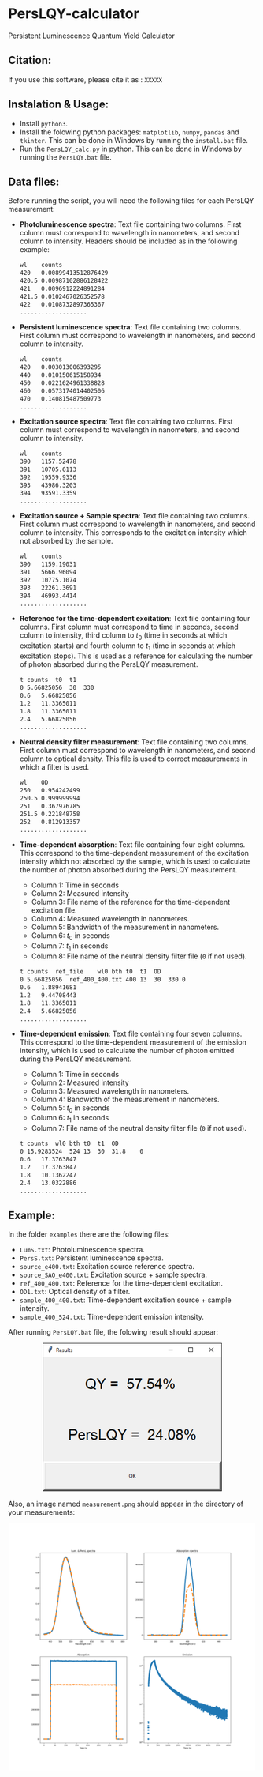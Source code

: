 # PersLQY-calculator
Persistent Luminescence Quantum Yield Calculator

## **Citation**:
If you use this software, please cite it as : ```XXXXX```

## **Instalation & Usage**:
- Install ```python3```.
- Install the folowing python packages: ```matplotlib```, ```numpy```, ```pandas``` and ```tkinter```. This can be done in Windows by running the ```install.bat``` file.
- Run the ```PersLQY_calc.py``` in python. This can be done in Windows by running the ```PersLQY.bat``` file.

## **Data files**:
Before running the script, you will need the following files for each PersLQY measurement:

- **Photoluminescence spectra**: Text file containing two columns. First column must correspond to wavelength in nanometers, and second column to intensity. Headers should be included as in the following example:
  ```
  wl	counts
  420	0.00899413512876429
  420.5	0.00987102886128422
  421	0.0096912224891284
  421.5	0.0102467026352578
  422	0.0108732897365367
  ...................
  ```
- **Persistent luminescence spectra**: Text file containing two columns. First column must correspond to wavelength in nanometers, and second column to intensity.
  ```
  wl	counts
  420	0.003013006393295
  440	0.010150615158934
  450	0.0221624961338828
  460	0.0573174014402506
  470	0.140815487509773
  ...................
  ```
- **Excitation source spectra**: Text file containing two columns. First column must correspond to wavelength in nanometers, and second column to intensity.
  ```
  wl	counts
  390	1157.52478
  391	10705.6113
  392	19559.9336
  393	43986.3203
  394	93591.3359
  ...................
  ```
- **Excitation source + Sample spectra**: Text file containing two columns. First column must correspond to wavelength in nanometers, and second column to intensity. This corresponds to the excitation intensity which not absorbed by the sample.
  ```
  wl	counts
  390	1159.19031
  391	5666.96094
  392	10775.1074
  393	22261.3691
  394	46993.4414
  ...................
  ```

- **Reference for the time-dependent excitation**: Text file containing four columns. First column must correspond to time in seconds, second column to intensity, third column to $t_0$ (time in seconds at which excitation starts) and fourth column to $t_1$ (time in seconds at which excitation stops). This is used as a reference for calculating the number of photon absorbed during the PersLQY measurement.
  ```
  t	counts  t0  t1
  0	5.66825056	30	330
  0.6	5.66825056
  1.2	11.3365011
  1.8	11.3365011
  2.4	5.66825056
  ...................
  ```

- **Neutral density filter measurement**: Text file containing two columns. First column must correspond to wavelength in nanometers, and second column to optical density. This file is used to correct measurements in which a filter is used.
  ```
  wl	OD
  250	0.954242499
  250.5	0.999999994
  251	0.367976785
  251.5	0.221848758
  252	0.812913357
  ...................
  ```

- **Time-dependent absorption**: Text file containing four eight columns. This correspond to the time-dependent measurement of the excitation intensity which not absorbed by the sample, which is used to calculate the number of photon absorbed during the PersLQY measurement.
    - Column 1: Time in seconds
    - Column 2: Measured intensity
    - Column 3: File name of the reference for the time-dependent excitation file.
    - Column 4: Measured wavelength in nanometers.
    - Column 5: Bandwidth of the measurement in nanometers.
    - Column 6: $t_0$ in seconds
    - Column 7: $t_1$ in seconds
    - Column 8: File name of the neutral density filter file (```0``` if not used).

      
  ```
  t	counts	ref_file	wl0	bth	t0	t1	OD
  0	5.66825056	ref_400_400.txt	400	13	30	330	0
  0.6	1.88941681
  1.2	9.44708443
  1.8	11.3365011
  2.4	5.66825056
  ...................
  ```

- **Time-dependent emission**: Text file containing four seven columns. This correspond to the time-dependent measurement of the emission intensity, which is used to calculate the number of photon emitted during the PersLQY measurement.
    - Column 1: Time in seconds
    - Column 2: Measured intensity
    - Column 3: Measured wavelength in nanometers.
    - Column 4: Bandwidth of the measurement in nanometers.
    - Column 5: $t_0$ in seconds
    - Column 6: $t_1$ in seconds
    - Column 7: File name of the neutral density filter file (```0``` if not used).

      
  ```
  t	counts	wl0	bth	t0	t1	OD
  0	15.9283524	524	13	30	31.8	0
  0.6	17.3763847
  1.2	17.3763847
  1.8	10.1362247
  2.4	13.0322886
  ...................
  ```
  
## **Example**:
In the folder ```examples``` there are the following files:
- ```LumS.txt```: Photoluminescence spectra.
- ```PersS.txt```: Persistent luminescence spectra.
- ```source_e400.txt```: Excitation source reference spectra.
- ```source_SAO_e400.txt```: Excitation source + sample spectra.
- ```ref_400_400.txt```: Reference for the time-dependent excitation.
- ```OD1.txt```: Optical density of a filter.
- ```sample_400_400.txt```: Time-dependent  excitation source + sample intensity.
- ```sample_400_524.txt```: Time-dependent  emission intensity.

After running ```PersLQY.bat``` file, the folowing result should appear:
<p align="center">
  <img height="300" src=examples/result.png>
</p>

Also, an image named ```measurement.png``` should appear in the directory of your measurements:
<p align="center">
  <img height="500" src=examples/measurement.png>
</p>
